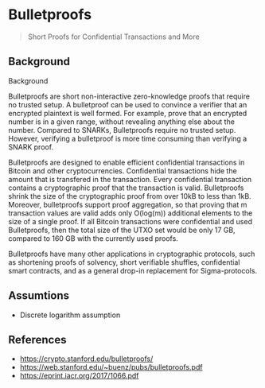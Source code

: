 # Bulletproofs

>  Short Proofs for Confidential Transactions and More 

## Background

Background

Bulletproofs are short non-interactive zero-knowledge proofs that require no trusted setup. A bulletproof can be used to convince a verifier that an encrypted plaintext is well formed. For example, prove that an encrypted number is in a given range, without revealing anything else about the number. Compared to SNARKs, Bulletproofs require no trusted setup. However, verifying a bulletproof is more time consuming than verifying a SNARK proof.

Bulletproofs are designed to enable efficient confidential transactions in Bitcoin and other cryptocurrencies. Confidential transactions hide the amount that is transfered in the transaction. Every confidential transaction contains a cryptographic proof that the transaction is valid. Bulletproofs shrink the size of the cryptographic proof from over 10kB to less than 1kB. Moreover, bulletproofs support proof aggregation, so that proving that m transaction values are valid adds only O(log(m)) additional elements to the size of a single proof. If all Bitcoin transactions were confidential and used Bulletproofs, then the total size of the UTXO set would be only 17 GB, compared to 160 GB with the currently used proofs.

Bulletproofs have many other applications in cryptographic protocols, such as shortening proofs of solvency, short verifiable shuffles, confidential smart contracts, and as a general drop-in replacement for Sigma-protocols. 

## Assumtions

* Discrete logarithm assumption

## References

* https://crypto.stanford.edu/bulletproofs/
* https://web.stanford.edu/~buenz/pubs/bulletproofs.pdf
* https://eprint.iacr.org/2017/1066.pdf